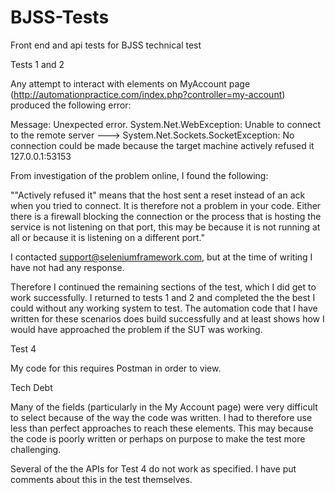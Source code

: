 # BJSS-Tests
Front end and api tests for BJSS technical test

Tests 1 and 2

Any attempt to interact with elements on MyAccount page (http://automationpractice.com/index.php?controller=my-account) produced the following error:

Message: Unexpected error. System.Net.WebException: Unable to connect to the remote server ---> System.Net.Sockets.SocketException: No connection could be made because the target machine actively refused it 127.0.0.1:53153
   

From investigation of the problem online, I found the following:

""Actively refused it" means that the host sent a reset instead of an ack when you tried to connect. It is therefore not a problem in your code. Either there is a firewall blocking the connection or the process that is hosting the service is not listening on that port, this may be because it is not running at all or because it is listening on a different port."

I contacted support@seleniumframework.com, but at the time of writing I have not had any response.

Therefore I continued the remaining sections of the test, which I did get to work successfully.
I returned to tests 1 and 2 and completed the the best I could without any working system to test.
The automation code that I have written for these scenarios does build successfully and at least shows how I would have approached the problem if the SUT was working.

Test 4

My code for this requires Postman in order to view.

Tech Debt

Many of the fields (particularly in the My Account page) were very difficult to select because of the way the code was written. I had to therefore use less than perfect approaches to 
reach these elements. This may because the code is poorly written or perhaps on purpose to make the test more challenging. 

Several of the the APIs for Test 4 do not work as specified. I have put comments about this in the test themselves.


